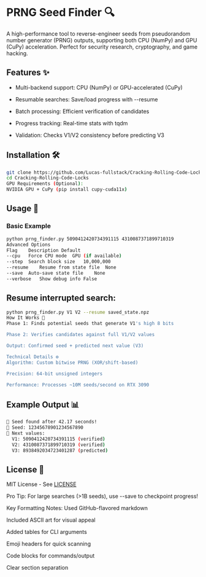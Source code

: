 # PRNG Seed Finder 🔍

A high-performance tool to reverse-engineer seeds from pseudorandom number generator (PRNG) outputs, supporting both CPU (NumPy) and GPU (CuPy) acceleration. Perfect for security research, cryptography, and game hacking.


## Features ✨
* Multi-backend support: CPU (NumPy) or GPU-accelerated (CuPy)

* Resumable searches: Save/load progress with --resume

* Batch processing: Efficient verification of candidates

* Progress tracking: Real-time stats with tqdm

* Validation: Checks V1/V2 consistency before predicting V3

## Installation 🛠️

```bash
git clone https://github.com/Lucas-fullstack/Cracking-Rolling-Code-Locks.git
cd Cracking-Rolling-Code-Locks
GPU Requirements (Optional):
NVIDIA GPU + CuPy (pip install cupy-cuda11x)
```

## Usage 🚀
### Basic Example

```bash
python prng_finder.py 5090412420734391115 4310087371899710319
Advanced Options
Flag	Description	Default
--cpu	Force CPU mode	GPU (if available)
--step	Search block size	10,000,000
--resume	Resume from state file	None
--save	Auto-save state file	None
--verbose	Show debug info	False
```
## Resume interrupted search:

```bash
python prng_finder.py V1 V2 --resume saved_state.npz
How It Works 🔧
Phase 1: Finds potential seeds that generate V1's high 8 bits

Phase 2: Verifies candidates against full V1/V2 values

Output: Confirmed seed + predicted next value (V3)

Technical Details ⚙️
Algorithm: Custom bitwise PRNG (XOR/shift-based)

Precision: 64-bit unsigned integers

Performance: Processes ~10M seeds/second on RTX 3090
```

## Example Output 📊

```bash
🎉 Seed found after 42.17 seconds!
🔑 Seed: 12345678901234567890
🔮 Next values:
  V1: 5090412420734391115 (verified)
  V2: 4310087371899710319 (verified)
  V3: 8938492034723401287 (predicted)
```

## License 📜
MIT License - See [LICENSE](https://github.com/Lucas-fullstack/Cracking-Rolling-Code-Locks/blob/main/LICENSE)

Pro Tip: For large searches (>1B seeds), use --save to checkpoint progress!

Key Formatting Notes:
Used GitHub-flavored markdown

Included ASCII art for visual appeal

Added tables for CLI arguments

Emoji headers for quick scanning

Code blocks for commands/output

Clear section separation
